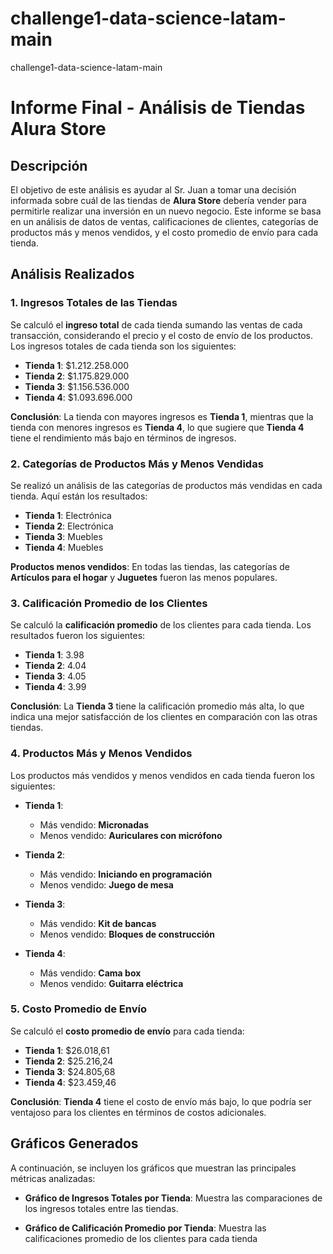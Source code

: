 # challenge1-data-science-latam-main
challenge1-data-science-latam-main

# Informe Final - Análisis de Tiendas Alura Store

## Descripción

El objetivo de este análisis es ayudar al Sr. Juan a tomar una decisión informada sobre cuál de las tiendas de **Alura Store** debería vender para permitirle realizar una inversión en un nuevo negocio. Este informe se basa en un análisis de datos de ventas, calificaciones de clientes, categorías de productos más y menos vendidos, y el costo promedio de envío para cada tienda.

## Análisis Realizados

### 1. **Ingresos Totales de las Tiendas**
Se calculó el **ingreso total** de cada tienda sumando las ventas de cada transacción, considerando el precio y el costo de envío de los productos. Los ingresos totales de cada tienda son los siguientes:

- **Tienda 1**: $1.212.258.000
- **Tienda 2**: $1.175.829.000
- **Tienda 3**: $1.156.536.000
- **Tienda 4**: $1.093.696.000

**Conclusión**: La tienda con mayores ingresos es **Tienda 1**, mientras que la tienda con menores ingresos es **Tienda 4**, lo que sugiere que **Tienda 4** tiene el rendimiento más bajo en términos de ingresos.

### 2. **Categorías de Productos Más y Menos Vendidas**
Se realizó un análisis de las categorías de productos más vendidas en cada tienda. Aquí están los resultados:

- **Tienda 1**: Electrónica
- **Tienda 2**: Electrónica
- **Tienda 3**: Muebles
- **Tienda 4**: Muebles

**Productos menos vendidos**: En todas las tiendas, las categorías de **Artículos para el hogar** y **Juguetes** fueron las menos populares.

### 3. **Calificación Promedio de los Clientes**
Se calculó la **calificación promedio** de los clientes para cada tienda. Los resultados fueron los siguientes:

- **Tienda 1**: 3.98
- **Tienda 2**: 4.04
- **Tienda 3**: 4.05
- **Tienda 4**: 3.99

**Conclusión**: La **Tienda 3** tiene la calificación promedio más alta, lo que indica una mejor satisfacción de los clientes en comparación con las otras tiendas.

### 4. **Productos Más y Menos Vendidos**
Los productos más vendidos y menos vendidos en cada tienda fueron los siguientes:

- **Tienda 1**:
  - Más vendido: **Micronadas**
  - Menos vendido: **Auriculares con micrófono**

- **Tienda 2**:
  - Más vendido: **Iniciando en programación**
  - Menos vendido: **Juego de mesa**

- **Tienda 3**:
  - Más vendido: **Kit de bancas**
  - Menos vendido: **Bloques de construcción**

- **Tienda 4**:
  - Más vendido: **Cama box**
  - Menos vendido: **Guitarra eléctrica**

### 5. **Costo Promedio de Envío**
Se calculó el **costo promedio de envío** para cada tienda:

- **Tienda 1**: $26.018,61
- **Tienda 2**: $25.216,24
- **Tienda 3**: $24.805,68
- **Tienda 4**: $23.459,46

**Conclusión**: **Tienda 4** tiene el costo de envío más bajo, lo que podría ser ventajoso para los clientes en términos de costos adicionales.

## Gráficos Generados

A continuación, se incluyen los gráficos que muestran las principales métricas analizadas:

- **Gráfico de Ingresos Totales por Tienda**:
  Muestra las comparaciones de los ingresos totales entre las tiendas.

- **Gráfico de Calificación Promedio por Tienda**:
  Muestra las calificaciones promedio de los clientes para cada tienda
